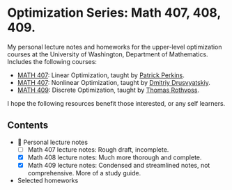 # Optimization Series: Math 407, 408, 409.
My personal lecture notes and homeworks for the upper-level optimization courses at the University of Washington, Department of Mathematics. Includes the following courses:
- [MATH 407](https://math.washington.edu/courses/2020/winter/math/407/a): Linear Optimization, taught by [Patrick Perkins](https://math.washington.edu/people/patrick-perkins). 
- [MATH 407](https://math.washington.edu/courses/2021/winter/math/408/a): Nonlinear Optimization, taught by [Dmitriy Drusvyatskiy](https://math.washington.edu/people/dmitriy-drusvyatskiy).
- [MATH 409](https://sites.math.washington.edu/~rothvoss/409-spring-2022/409-spring-2022.html): Discrete Optimization, taught by [Thomas Rothvoss](https://sites.math.washington.edu/~rothvoss/).

I hope the following resources benefit those interested, or any self learners.

## Contents

* 📝 Personal lecture notes
  * [ ] Math 407 lecture notes: Rough draft, incomplete.
  * [x] Math 408 lecture notes: Much more thorough and complete. 
  * [x] Math 409 lecture notes: Condensed and streamlined notes, not comprehensive. More of a study guide.
* Selected homeworks 

